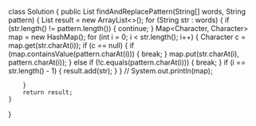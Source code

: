 class Solution {
   public List<String> findAndReplacePattern(String[] words, String pattern) {
        List<String> result = new ArrayList<>();
        for (String str : words) {
            if (str.length() != pattern.length()) {
                continue;
            }
            Map<Character, Character> map = new HashMap();
            for (int i = 0; i < str.length(); i++) {
                Character c = map.get(str.charAt(i));
                if (c == null) {
                    if (map.containsValue(pattern.charAt(i))) {
                        break;
                    }
                    map.put(str.charAt(i), pattern.charAt(i));
                } else if (!c.equals(pattern.charAt(i))) {
                    break;
                }
                if (i == str.length() - 1) {
                    result.add(str);
                }
            }
           // System.out.println(map);

        }
        return result;
    }
}

